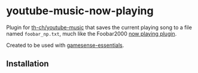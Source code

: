 # youtube-music-now-playing
Plugin for [th-ch/youtube-music](https://github.com/th-ch/youtube-music) that saves the current playing song to a file named `foobar_np.txt`, much like the Foobar2000 [now playing plugin](https://skipyrich.com/wiki/Foobar2000:Now_Playing_Simple).

Created to be used with [gamesense-essentials](https://mtricht.github.io/gamesense-essentials/).

## Installation
